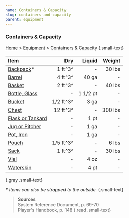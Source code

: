 ```yaml
---
name: Containers & Capacity
slug: containers-and-capacity
parent: equipment
---
```

### Containers & Capacity
[Home](dm-operations-center) > [Equipment](equipment-menu) > Containers & Capacity {.small-text}

| Item                                            |       Dry |   Liquid |   Weight |
| :---------------------------------------------- | --------: | -------: | -------: |
| [Backpack](/item/backpack)*                     |   1 ft^3^ |        - |   30 lbs |
| [Barrel](/item/barrel)                          |   4 ft^3^ |    40 ga |        - |
| [Basket](/item/basket)                          |   2 ft^3^ |        - |   40 lbs |
| [Bottle, Glass](/item/bottle-glass)             |         - | 1 1/2 pt |        - |
| [Bucket](/item/bucket)                          | 1/2 ft^3^ |     3 ga |        - |
| [Chest](/item/chest)                            |  12 ft^3^ |        - |  300 lbs |
| [Flask or Tankard](/item/flask-or-tankard)      |         - |     1 pt |        - |
| [Jug or Pitcher](/item/jug-or-pitcher)          |         - |     1 ga |        - |
| [Pot, Iron](/item/pot-iron)                     |         - |     1 ga |        - |
| [Pouch](/item/pouch)                            | 1/5 ft^3^ |        - |    6 lbs |
| [Sack](/item/sack)                              |   1 ft^3^ |        - |   30 lbs |
| [Vial](/item/vial)                              |         - |     4 oz |        - |
| [Waterskin](/item/waterskin)                    |         - |     4 pt |        - |
{.gray .small-text}

***\*** Items can also be strapped to the outside.* {.small-text}

> **Sources** <br/>
> System Reference Document, p. 69-70<br/>
> Player's Handbook, p. 148
{.read .small-text}